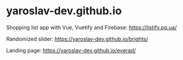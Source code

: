 # yaroslav-dev.github.io

Shopping list app with Vue, Vuetify and Firebase:
https://listify.pp.ua/

Randomized slider:
https://yaroslav-dev.github.io/brights/

Landing page:
https://yaroslav-dev.github.io/everad/
